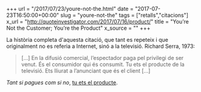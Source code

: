 +++
url = "/2017/07/23/youre-not-the.html"
date = "2017-07-23T16:50:00+00:00"
slug = "youre-not-the"
tags = ["retalls","citacions"]
x_url = "http://quoteinvestigator.com/2017/07/16/product/"
title = "You’re Not the Customer; You’re the Product"
x_source = ""
+++


La història completa d'aquesta citació, que tant es repeteix i que originalment no es referia a Internet, sinó a la televisió. Richard Serra, 1973:

> […] En la difusió comercial, l’espectador paga pel privilegi de ser venut. És el consumidor qui és consumit. Tu ets el producte de la televisió. Ets lliurat a l’anunciant que és el client […]

*Tant si pagues com si no*, [tu ets el producte](/2013/02/01/im-not-the.html).

